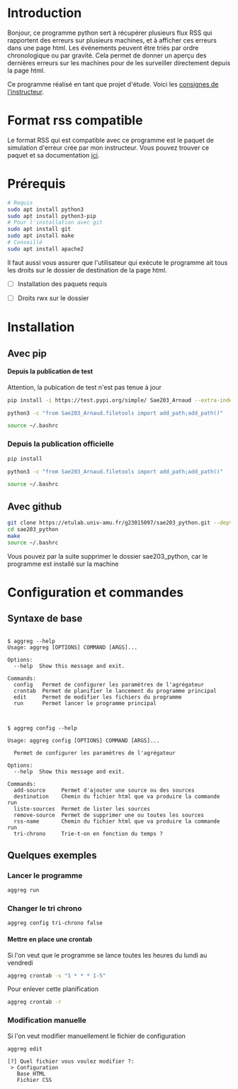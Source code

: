 # Introduction
Bonjour, ce programme python sert à récupérer plusieurs flux RSS qui rapportent des erreurs sur plusieurs machines, et à afficher ces erreurs dans une page html. Les événements peuvent être triés par ordre chronologique ou par gravité. 
Cela permet de donner un aperçu des dernières erreurs sur les machines pour de les surveiller directement depuis la page html.

Ce programme réalisé en tant que projet d'étude. Voici les [consignes de l'instructeur](https://eric-wurbel.pedaweb.univ-amu.fr/extranet/Enseignement/SAE203/SAE203.html).

# Format rss compatible
Le format RSS qui est compatible avec ce programme est le paquet de simulation d'erreur crée par mon instructeur.
Vous pouvez trouver ce paquet et sa documentation [ici](https://etulab.univ-amu.fr/wurbel.e/sae203-simu-site).

# Prérequis
```bash
# Requis
sudo apt install python3
sudo apt install python3-pip
# Pour l'installation avec git
sudo apt install git
sudo apt install make
# Conseillé
sudo apt install apache2
```
Il faut aussi vous assurer que l'utilisateur qui exécute le programme ait tous les droits sur le dossier de destination de la page html.

- [ ] Installation des paquets requis
- [ ] Droits rwx sur le dossier


# Installation

## Avec pip
#### Depuis la publication de test 
Attention, la pubication de test n'est pas tenue à jour

```bash
pip install -i https://test.pypi.org/simple/ Sae203_Arnaud --extra-index-url https://pypi.org/simple/

python3 -c "from Sae203_Arnaud.filetools import add_path;add_path()"

source ~/.bashrc
```

### Depuis la publication officielle
```bash
pip install

python3 -c "from Sae203_Arnaud.filetools import add_path;add_path()"

source ~/.bashrc

```
## Avec github
``` bash
git clone https://etulab.univ-amu.fr/g23015097/sae203_python.git --depth 1 -b main
cd sae203_python
make
source ~/.bashrc
```
Vous pouvez par la suite supprimer le dossier sae203_python, car le programme est installé sur la machine
# Configuration et commandes
## Syntaxe de base

```console

$ aggreg --help
Usage: aggreg [OPTIONS] COMMAND [ARGS]...

Options:
  --help  Show this message and exit.

Commands:
  config   Permet de configurer les paramètres de l'agrégateur
  crontab  Permet de planifier le lancement du programme principal
  edit     Permet de modifier les fichiers du programme
  run      Permet lancer le programme principal


```

```console

$ aggreg config --help

Usage: aggreg config [OPTIONS] COMMAND [ARGS]...

  Permet de configurer les paramètres de l'agrégateur

Options:
  --help  Show this message and exit.

Commands:
  add-source     Permet d'ajouter une source ou des sources
  destination    Chemin du fichier html que va produire la commande run
  liste-sources  Permet de lister les sources
  remove-source  Permet de supprimer une ou toutes les sources
  rss-name       Chemin du fichier html que va produire la commande run
  tri-chrono     Trie-t-on en fonction du temps ?

```

## Quelques exemples

### Lancer le programme 
```bash
aggreg run
```
### Changer le tri chrono

```bash
aggreg config tri-chrono false
```

#### Mettre en place une crontab
Si l'on veut que le programme se lance toutes les heures du lundi au vendredi

```bash
aggreg crontab -s "1 * * * 1-5"
```

Pour enlever cette planification
```bash
aggreg crontab -r
```

### Modification manuelle

Si l'on veut modifier manuellement le fichier de configuration

```bash
aggreg edit 
```

```console
[?] Quel fichier vous voulez modifier ?: 
 > Configuration
   Base HTML
   Fichier CSS
```
